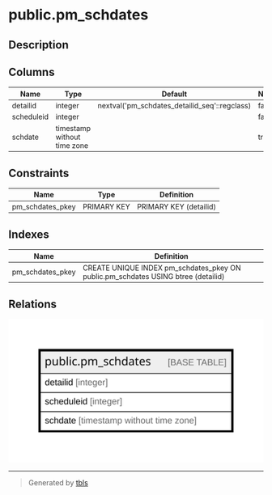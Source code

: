 # public.pm_schdates

## Description

## Columns

| Name | Type | Default | Nullable | Children | Parents | Comment |
| ---- | ---- | ------- | -------- | -------- | ------- | ------- |
| detailid | integer | nextval('pm_schdates_detailid_seq'::regclass) | false |  |  |  |
| scheduleid | integer |  | false |  |  |  |
| schdate | timestamp without time zone |  | true |  |  |  |

## Constraints

| Name | Type | Definition |
| ---- | ---- | ---------- |
| pm_schdates_pkey | PRIMARY KEY | PRIMARY KEY (detailid) |

## Indexes

| Name | Definition |
| ---- | ---------- |
| pm_schdates_pkey | CREATE UNIQUE INDEX pm_schdates_pkey ON public.pm_schdates USING btree (detailid) |

## Relations

![er](public.pm_schdates.svg)

---

> Generated by [tbls](https://github.com/k1LoW/tbls)
